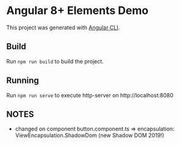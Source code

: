 # Angular 8+ Elements Demo

This project was generated with [Angular CLI](https://github.com/angular/angular-cli).

## Build

Run `npm run build` to build the project.

## Running

Run `npm run serve` to execute http-server on http://localhost:8080

## NOTES

* changed on component button.component.ts => encapsulation: ViewEncapsulation.ShadowDom (new Shadow DOM 2019!)
